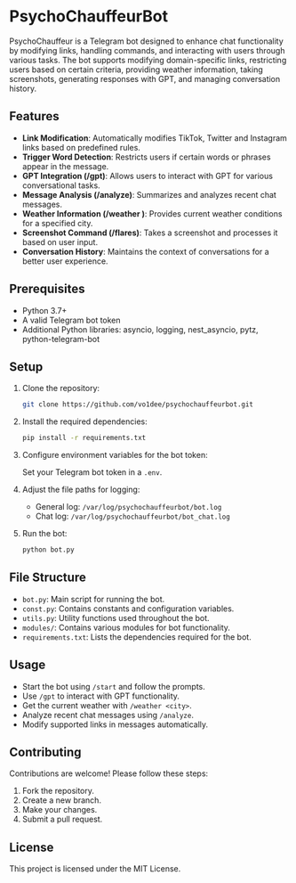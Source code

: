 # PsychoChauffeurBot

PsychoChauffeur is a Telegram bot designed to enhance chat functionality by modifying links, handling commands, and interacting with users through various tasks. The bot supports modifying domain-specific links, restricting users based on certain criteria, providing weather information, taking screenshots, generating responses with GPT, and managing conversation history.

## Features

- **Link Modification**: Automatically modifies TikTok, Twitter and Instagram links based on predefined rules.
- **Trigger Word Detection**: Restricts users if certain words or phrases appear in the message.
- **GPT Integration (/gpt)**: Allows users to interact with GPT for various conversational tasks.
- **Message Analysis (/analyze)**: Summarizes and analyzes recent chat messages.
- **Weather Information (/weather <city>)**: Provides current weather conditions for a specified city.
- **Screenshot Command (/flares)**: Takes a screenshot and processes it based on user input.
- **Conversation History**: Maintains the context of conversations for a better user experience.

## Prerequisites

- Python 3.7+
- A valid Telegram bot token
- Additional Python libraries: asyncio, logging, nest_asyncio, pytz, python-telegram-bot

## Setup

1. Clone the repository:

   ```bash
   git clone https://github.com/vo1dee/psychochauffeurbot.git
   ```

2. Install the required dependencies:

   ```bash
   pip install -r requirements.txt
   ```

3. Configure environment variables for the bot token:

   Set your Telegram bot token in a `.env`.

4. Adjust the file paths for logging:

   - General log: `/var/log/psychochauffeurbot/bot.log`
   - Chat log: `/var/log/psychochauffeurbot/bot_chat.log`

5. Run the bot:

   ```bash
   python bot.py
   ```

## File Structure

- `bot.py`: Main script for running the bot.
- `const.py`: Contains constants and configuration variables.
- `utils.py`: Utility functions used throughout the bot.
- `modules/`: Contains various modules for bot functionality.
- `requirements.txt`: Lists the dependencies required for the bot.

## Usage

- Start the bot using `/start` and follow the prompts.
- Use `/gpt` to interact with GPT functionality.
- Get the current weather with `/weather <city>`.
- Analyze recent chat messages using `/analyze`.
- Modify supported links in messages automatically.

## Contributing

Contributions are welcome! Please follow these steps:

1. Fork the repository.
2. Create a new branch.
3. Make your changes.
4. Submit a pull request.

## License

This project is licensed under the MIT License.
